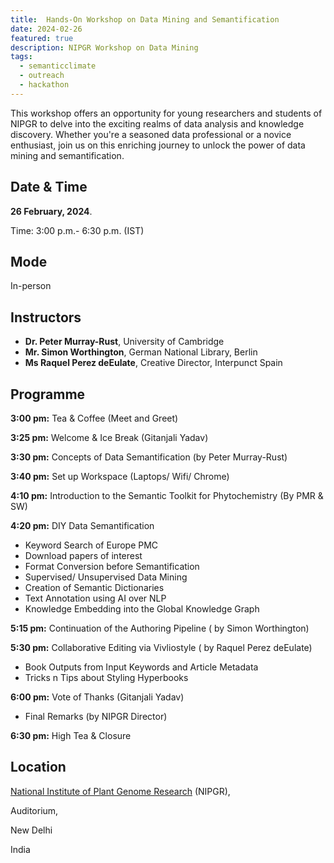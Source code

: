 ```yaml
---
title:  Hands-On Workshop on Data Mining and Semantification 
date: 2024-02-26
featured: true
description: NIPGR Workshop on Data Mining
tags:
  - semanticclimate
  - outreach
  - hackathon
---
```


This workshop offers an opportunity for young researchers and students of NIPGR to delve into the exciting realms of data analysis and knowledge discovery. Whether you're a seasoned data professional or a novice enthusiast, join us on this enriching journey to unlock the power of data mining and semantification.


## Date & Time

**26 February, 2024**.

Time: 3:00 p.m.- 6:30 p.m. (IST)

## Mode 

In-person

## Instructors

- **Dr. Peter Murray-Rust**, University of Cambridge 
- **Mr. Simon Worthington**, German National Library, Berlin
- **Ms Raquel Perez deEulate**, Creative Director, Interpunct Spain

## Programme

**3:00 pm:**  Tea & Coffee (Meet and Greet)

**3:25 pm:**  Welcome & Ice Break (Gitanjali Yadav)

**3:30 pm:**  Concepts of Data Semantification (by Peter Murray-Rust)

**3:40 pm:**  Set up Workspace (Laptops/ Wifi/ Chrome)

**4:10 pm:**  Introduction to the Semantic Toolkit for Phytochemistry (By PMR & SW)

**4:20 pm:**  DIY Data Semantification

- Keyword Search of Europe PMC
- Download papers of interest 
- Format Conversion before Semantification 
- Supervised/ Unsupervised Data Mining
- Creation of Semantic Dictionaries 
- Text Annotation using AI over NLP 
- Knowledge Embedding into the Global Knowledge Graph
  
**5:15 pm:**  Continuation of the Authoring Pipeline ( by Simon Worthington)

**5:30 pm:**  Collaborative Editing via Vivliostyle ( by Raquel Perez deEulate)

- Book Outputs from Input Keywords and Article Metadata
- Tricks n Tips about Styling Hyperbooks
  
**6:00 pm:**  Vote of Thanks (Gitanjali Yadav)

- Final Remarks (by NIPGR Director) 
  
**6:30 pm:**  High Tea & Closure


## Location
[National Institute of Plant Genome Research](https://nipgr.ac.in/home/home.php) (NIPGR), 

Auditorium, 

New Delhi

India










